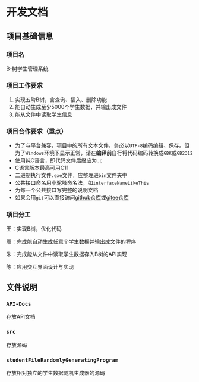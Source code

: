 # 开发文档

## 项目基础信息

### 项目名

B-树学生管理系统

### 项目工作要求

1. 实现五阶B树，含查询、插入、删除功能
2. 能自动生成至少5000个学生数据，并输出成文件
3. 能从文件中读取学生信息

### 项目合作要求（重点）

* 为了与平台兼容，项目中的所有文本文件，务必以`UTF-8`编码编辑、保存。但为了`Windows`环境下显示正常，请在**编译前**自行将代码编码转换成`GBK`或`GB2312`
* 使用纯C语言，即代码文件后缀应为`.c`
* C语言版本最高可用C11
* 二进制执行文件`.exe`文件，应整理进`bin`文件夹中
* 公共接口命名用小驼峰命名法，如`interfaceNameLikeThis`
* 为每一个公共接口写完整的说明文档
* 如果会用`git`可以直接访问[github仓库](https://github.com/xhzzzly/B-TreeHomework)或[gitee仓库](https://gitee.com/tsun-chi-wong/B-Tree-Homework)

### 项目分工

王：实现B树，优化代码

周：完成能自动生成任意个学生数据并输出成文件的程序

朱：完成能从文件中读取学生数据存入B树的API实现

陈：应用交互界面设计与实现

## 文件说明

### `API-Docs`

存放API文档

### `src`

存放源码

### `studentFileRandomlyGeneratingProgram`

存放相对独立的学生数据随机生成器的源码